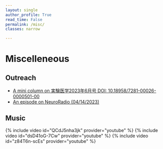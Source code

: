 ```yaml
---
layout: single
author_profile: True
read_time: False
permalink: /misc/
classes: narrow

---
```


# Miscelleneous

## Outreach

* [A mini column on 実験医学2023年6月号 DOI: 10.18958/7281-00026-0000501-00][jikkenigaku]
* [An episode on NeuroRadio (04/14/2023)][nr]

[jikkenigaku]: https://doi.org/10.18958/7281-00026-0000501-00
[nr]: https://neuroradio.tokyo/2023/04/14/55-and-your-mouse-can-sing/
## Music

{% include video id="QCdJ5nha3jk" provider="youtube" %}
{% include video id="dsD41oG-7Cw" provider="youtube" %}
{% include video id="z84T6n-scEs" provider="youtube" %}
